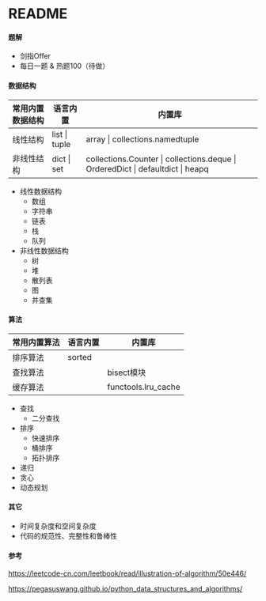 # README

#### 题解

- 剑指Offer
- 每日一题 & 热题100（待做）

#### 数据结构

| 常用内置数据结构 | 语言内置      | 内置库                                                       |
| ---------------- | ------------- | ------------------------------------------------------------ |
| 线性结构         | list \| tuple | array \| collections.namedtuple                              |
| 非线性结构       | dict \| set   | collections.Counter \| collections.deque \| OrderedDict \| defaultdict \| heapq |

- 线性数据结构
  - 数组
  - 字符串
  - 链表
  - 栈
  - 队列
- 非线性数据结构
  - 树
  - 堆
  - 散列表
  - 图
  - 并查集

#### 算法

| 常用内置算法 | 语言内置 | 内置库              |
| ------------ | -------- | ------------------- |
| 排序算法     | sorted   |                     |
| 查找算法     |          | bisect模块          |
| 缓存算法     |          | functools.lru_cache |

- 查找
  - 二分查找
- 排序
  - 快速排序
  - 桶排序
  - 拓扑排序
- 递归
- 贪心
- 动态规划

#### 其它

- 时间复杂度和空间复杂度
- 代码的规范性、完整性和鲁棒性





#### 参考

https://leetcode-cn.com/leetbook/read/illustration-of-algorithm/50e446/

https://pegasuswang.github.io/python_data_structures_and_algorithms/